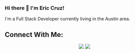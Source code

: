 ### Hi there 👋 I'm Eric Cruz!

I'm a Full Stack Developer currently living in the Austin area.

## Connect With Me:
  <p align="center">
  <a href="https://www.linkedin.com/in/eric-a-cruz/"><img src="https://img.shields.io/badge/-Eric%20Cruz-0077B5?style=for-the-badge&logo=Linkedin&logoColor=white"/></a>
  <a href="mailto:eacruz@live.com"><img src="https://img.shields.io/badge/-eacruz@live.com-D14836?style=for-the-badge&logo=Gmail&logoColor=white"/>   </a>
  </p>

<!--
**ecruz4/ecruz4** is a ✨ _special_ ✨ repository because its `README.md` (this file) appears on your GitHub profile.

Here are some ideas to get you started:

- 🔭 I’m currently working on ...
- 🌱 I’m currently learning ...
- 👯 I’m looking to collaborate on ...
- 🤔 I’m looking for help with ...
- 💬 Ask me about ...
- 📫 How to reach me: ...
- 😄 Pronouns: ...
- ⚡ Fun fact: ...
-->
